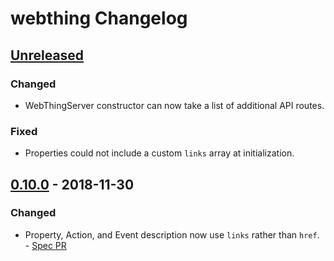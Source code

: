 # webthing Changelog

## [Unreleased]
### Changed
- WebThingServer constructor can now take a list of additional API routes.
### Fixed
- Properties could not include a custom `links` array at initialization.

## [0.10.0] - 2018-11-30
### Changed
- Property, Action, and Event description now use `links` rather than `href`. - [Spec PR](https://github.com/mozilla-iot/wot/pull/119)

[Unreleased]: https://github.com/mozilla-iot/webthing-python/compare/v0.10.0...HEAD
[0.10.0]: https://github.com/mozilla-iot/webthing-python/compare/v0.9.2...v0.10.0
